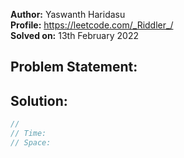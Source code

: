 **Author:** Yaswanth Haridasu <br> 
**Profile:** https://leetcode.com/_Riddler_/ <br>
**Solved on:** 13th February 2022

## Problem Statement:

## Solution: 
```cpp
// 
// Time: 
// Space: 


```

